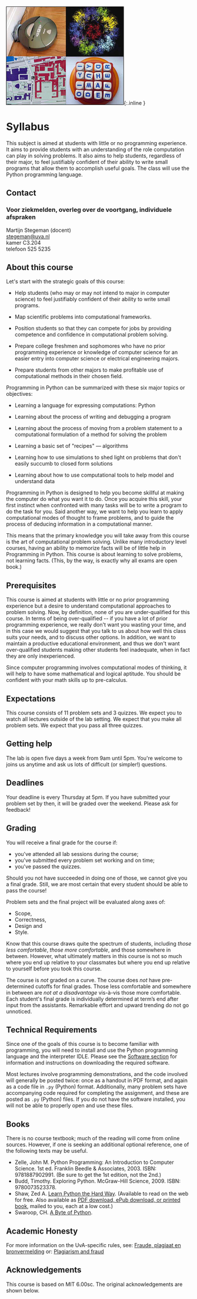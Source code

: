 ![Roomba photograph courtesy of Stephanie Booth on Flickr; virus image courtesy of the CDC; Boggle photograph courtesy of Angelina on Flickr; MIT campus map image courtesy of RahulG on Flickr.](mit600.jpg){:.inline }

# Syllabus

This subject is aimed at students with little or no programming experience. It
aims to provide students with an understanding of the role computation can
play in solving problems. It also aims to help students, regardless of their
major, to feel justifiably confident of their ability to write small programs
that allow them to accomplish useful goals. The class will use the Python
programming language.

## Contact

### Voor ziekmelden, overleg over de voortgang, individuele afspraken

Martijn Stegeman (docent)  
<stegeman@uva.nl>  
kamer C3.204  
telefoon 525 5235

## About this course ##

Let's start with the strategic goals of this course:

- Help students (who may or may not intend to major in computer science) to
  feel justifiably confident of their ability to write small programs.

- Map scientific problems into computational frameworks.

- Position students so that they can compete for jobs by providing competence
  and confidence in computational problem solving.

- Prepare college freshmen and sophomores who have no prior programming
  experience or knowledge of computer science for an easier entry into
  computer science or electrical engineering majors.

- Prepare students from other majors to make profitable use of computational
  methods in their chosen field.

Programming in Python can be summarized with these six major topics or objectives:

- Learning a language for expressing computations: Python

- Learning about the process of writing and debugging a program

- Learning about the process of moving from a problem statement to a
  computational formulation of a method for solving the problem

- Learning a basic set of "recipes" — algorithms

- Learning how to use simulations to shed light on problems that don't easily
  succumb to closed form solutions

- Learning about how to use computational tools to help model and understand
  data

Programming in Python is designed to help you become skillful at making the
computer do what you want it to do. Once you acquire this skill, your first
instinct when confronted with many tasks will be to write a program to do the
task for you. Said another way, we want to help you learn to apply
computational modes of thought to frame problems, and to guide the process of
deducing information in a computational manner.

This means that the primary knowledge you will take away from this course is
the art of computational problem solving. Unlike many introductory level
courses, having an ability to memorize facts will be of little help in
Programming in Python. This course is about learning to solve problems, not
learning facts. (This, by the way, is exactly why all exams are open book.)

## Prerequisites

This course is aimed at students with little or no prior programming
experience but a desire to understand computational approaches to problem
solving. Now, by definition, none of you are under-qualified for this course.
In terms of being over-qualified -- if you have a lot of prior programming
experience, we really don't want you wasting your time, and in this case we
would suggest that you talk to us about how well this class suits your needs,
and to discuss other options. In addition, we want to maintain a productive
educational environment, and thus we don't want over-qualified students making
other students feel inadequate, when in fact they are only inexperienced.

Since computer programming involves computational modes of thinking, it will
help to have some mathematical and logical aptitude. You should be confident
with your math skills up to pre-calculus.

## Expectations

This course consists of 11 problem sets and 3 quizzes. We expect you to watch
all lectures outside of the lab setting. We expect that you make all problem
sets. We expect that you pass all three quizzes.

## Getting help

The lab is open five days a week from 9am until 5pm. You're welcome to joins
us anytime and ask us lots of difficult (or simpler!) questions.

## Deadlines

Your deadline is every Thursday at 5pm. If you have submitted your problem set
by then, it will be graded over the weekend. Please ask for feedback!

## Grading

You will receive a final grade for the course if:

* you've attended all lab sessions during the course;
* you've submitted every problem set working and on time;
* you've passed the quizzes.

Should you not have succeeded in doing one of those, we cannot give you a
final grade. Still, we are most certain that every student should be able to
pass the course!

Problem sets and the final project will be evaluated along axes of:

* Scope, 
* Correctness, 
* Design and 
* Style.

Know that this course draws quite the spectrum of students, including *those
less comfortable*, *those more comfortable*, and those somewhere in between.
However, what ultimately matters in this course is not so much where you end
up relative to your classmates but where you end up relative to yourself
before you took this course.

The course is *not* graded on a curve. The course does *not* have
pre-determined cutoffs for final grades. Those less comfortable and somewhere
in between are *not at a disadvantage* vis-à-vis those more comfortable. Each
student's final grade is individually determined at term’s end after input
from the assistants. Remarkable effort and upward trending do not go
unnoticed.

## Technical Requirements

Since one of the goals of this course is to become familiar with programming,
you will need to install and use the Python programming language and the
interpreter IDLE. Please see the [Software section](/resources/software) for
information and instructions on downloading the required software.

Most lectures involve programming demonstrations, and the code involved will
generally be posted twice: once as a handout in PDF format, and again as a
code file in `.py` (Python) format. Additionally, many problem sets have
accompanying code required for completing the assignment, and these are posted
as `.py` (Python) files. If you do not have the software installed, you will
not be able to properly open and use these files.

## Books

There is no course textbook; much of the reading will come from online
sources. However, if one is seeking an additional optional reference, one of
the following texts may be useful.

- Zelle, John M. Python Programming: An Introduction to Computer Science. 1st ed. Franklin Beedle & Associates, 2003. ISBN: 9781887902991. (Be sure to get the 1st edition, not the 2nd.)
- Budd, Timothy. Exploring Python. McGraw-Hill Science, 2009. ISBN: 9780073523378.
- Shaw, Zed A. [Learn Python the Hard Way](http://learnpythonthehardway.org/book/). (Available to read on the web for free. Also available as [PDF download, ePub download, or printed book](http://learnpythonthehardway.org/), mailed to you, each at a low cost.)
- Swaroop, CH. [A Byte of Python](http://www.ibiblio.org/swaroopch/byteofpython/read/).

## Academic Honesty

For more information on the UvA-specific rules, see: [Fraude, plagiaat en bronvermelding](http://studentenserviceplein.uva.nl/serviceplein/content/fraude-plagiaat-en-bronvermelding/fraude-en-plagiaatregeling.html) or: [Plagiarism and fraud](http://studentenserviceplein.uva.nl/en/service-point/content/plagiarism-and-fraud/plagiarism-and-fraud.html)

## Acknowledgements ##

This course is based on MIT 6.00sc. The original acknowledgements are shown below.
